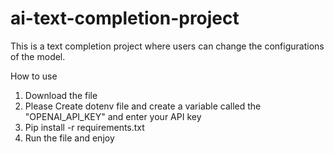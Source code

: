 # ai-text-completion-project

This is a text completion project where users can change the configurations of the model.

How to use
1. Download the file
2. Please Create dotenv file and create a variable called the "OPENAI_API_KEY" and enter your API key
3. Pip install -r requirements.txt
4. Run the file and enjoy

